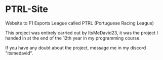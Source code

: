 # PTRL-Site
Website to F1 Esports League called PTRL (Portuguese Racing League) 

This project was entirely carried out by ItsMeDavid23, it was the project I handed in at the end of the 12th year in my programming course.

If you have any doubt about the project, message me in my discord "itsmedavid".
